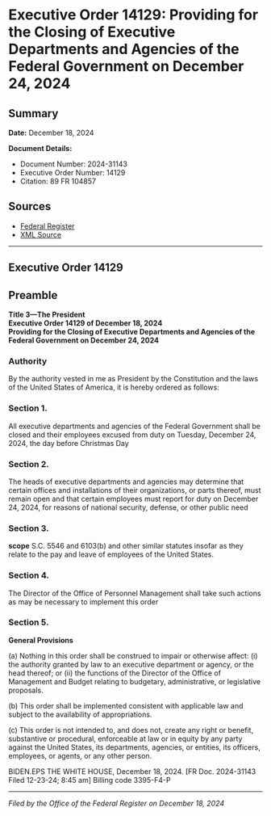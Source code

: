 # Executive Order 14129: Providing for the Closing of Executive Departments and Agencies of the Federal Government on December 24, 2024

## Summary

**Date:** December 18, 2024

**Document Details:**
- Document Number: 2024-31143
- Executive Order Number: 14129
- Citation: 89 FR 104857

## Sources
- [Federal Register](https://www.federalregister.gov/documents/2024/12/26/2024-31143/providing-for-the-closing-of-executive-departments-and-agencies-of-the-federal-government-on)
- [XML Source](https://www.federalregister.gov/documents/full_text/xml/2024/12/26/2024-31143.xml)

---

## Executive Order 14129

## Preamble

**Title 3—The President**  
**Executive Order 14129 of December 18, 2024**  
**Providing for the Closing of Executive Departments and Agencies of the Federal Government on December 24, 2024**

### Authority

By the authority vested in me as President by the Constitution and the laws of the United States of America, it is hereby ordered as follows:
### Section 1.

All executive departments and agencies of the Federal Government shall be closed and their employees excused from duty on Tuesday, December 24, 2024, the day before Christmas Day
### Section 2.

The heads of executive departments and agencies may determine that certain offices and installations of their organizations, or parts thereof, must remain open and that certain employees must report for duty on December 24, 2024, for reasons of national security, defense, or other public need
### Section 3.

**scope**
S.C. 5546 and 6103(b) and other similar statutes insofar as they relate to the pay and leave of employees of the United States.
### Section 4.

The Director of the Office of Personnel Management shall take such actions as may be necessary to implement this order
### Section 5.

**General Provisions**

(a) Nothing in this order shall be construed to impair or otherwise affect:
    (i) the authority granted by law to an executive department or agency, or the head thereof; or
    (ii) the functions of the Director of the Office of Management and Budget relating to budgetary, administrative, or legislative proposals.

(b) This order shall be implemented consistent with applicable law and subject to the availability of appropriations.

(c) This order is not intended to, and does not, create any right or benefit, substantive or procedural, enforceable at law or in equity by any party against the United States, its departments, agencies, or entities, its officers, employees, or agents, or any other person.

BIDEN.EPS
THE WHITE HOUSE,
December 18, 2024.
[FR Doc. 2024-31143
Filed 12-23-24; 8:45 am]
Billing code 3395-F4-P

---

*Filed by the Office of the Federal Register on December 18, 2024*
